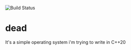 ![Build Status](https://github.com/dead-tech/dead-os/actions/workflows/build.yml/badge.svg)

# dead

It's a simple operating system i'm trying to write in C++20
